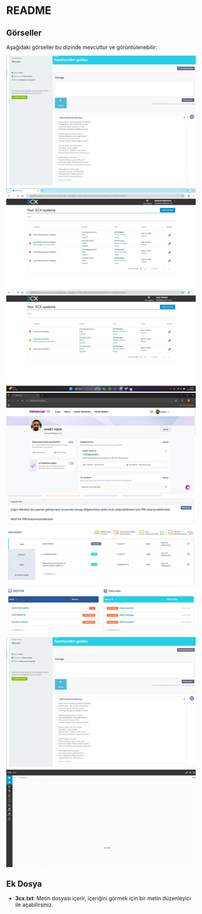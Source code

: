 # README

## Görseller
Aşağıdaki görseller bu dizinde mevcuttur ve görüntülenebilir:

![1.jpeg](1.jpeg)  
![2.jpeg](2.jpeg)  
![3.jpeg](3.jpeg)  
![4.jpeg](4.jpeg)  
![5.jpeg](5.jpeg)  
![6.jpeg](6.jpeg)  
![7.jpeg](7.jpeg)  

## Ek Dosya
- **3cx.txt**: Metin dosyası içerir, içeriğini görmek için bir metin düzenleyici ile açabilirsiniz.
